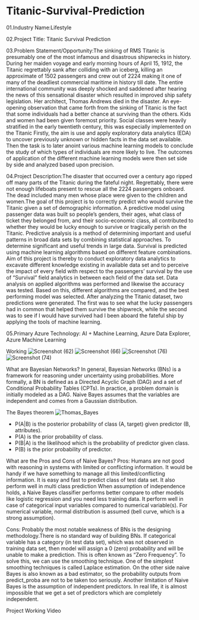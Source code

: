 # Titanic-Survival-Prediction

01.Industry Name:Lifestyle
 
02.Project Title: Titanic Survival Prediction
 
03.Problem Statement/Opportunity:The sinking  of  RMS Titanic is presumably one  of  the most infamous and  disastrous  shipwrecks  in  history.  During her maiden  voyage  and early  morning  hours  of  April  15, 1912,  the Titanic regrettably sank after colliding with an iceberg, killing an approximate of 1502 passengers and crew  out of  2224  making  it one of many  of the deadliest  commercial  maritime  in  history  till date.  The  entire  international  community  was  deeply  shocked and saddened  after  hearing  the  news  of  this  sensational  disaster which resulted  in improved ship safety legislation.  Her architect, Thomas  Andrews  died  in  the  disaster.  An  eye-opening observation  that  came  forth  from  the  sinking  of  Titanic  is  the fact that some  individuals  had  a  better  chance  at  surviving  than the  others.  Kids  and  women  had  been  given  foremost  priority. Social  classes  were  heavily  stratified  in  the  early  twentieth century,  this  was especially  implemented on  the Titanic  Firstly, the  aim  is  use  and  apply  exploratory  data  analytics  (EDA)  to uncover  previously  unknown  or  hidden  facts  in  the  data  set available.  Then  the  task  is  to  later  anoint  various  machine learning  models  to  conclude  the  study  of  which  types  of individuals are more likely to live. The outcomes of application of the different  machine  learning models were then  set  side  by side and analyzed based upon precision.

04.Project Description:The  disaster  that  occurred  over  a  century  ago  ripped  off many parts of the Titanic during the fateful night. Regrettably, there were not  enough  lifeboats present to rescue all the  2224 passengers  onboard.  The  dead  included  many  men  whose place were given to the children and women.The goal  of  this project is  to correctly  predict who would  survive  the  Titanic  given  a  set  of  demographic information.  A  predictive  model  using  passenger  data  was built so  people’s genders, their  ages,  what class of ticket they belonged from, and their socio-economic class, all contributed to  whether  they  would  be  lucky  enough  to  survive  or tragically  perish  on  the  Titanic.  Predictive  analysis  is  a method of determining  important and useful patterns in broad data  sets by  combining  statistical  approaches. To  determine significant  and  useful  trends  in  large  data.  Survival  is predicted  using  machine  learning  algorithms  based  on different feature combinations.  Aim of this project is thereby to conduct exploratory data analytics to excavate different knowledge existing in available data set and to perceive the  impact of every field with respect to  the  passengers’  survival  by  the  use  of  “Survival”  field analytics  in  between  each  field of  the  data set.  Data analysis on  applied  algorithms  was  performed  and  likewise  the accuracy  was  tested.  Based  on  this,  different algorithms  are compared,  and  the  best  performing  model  was  selected. After  analyzing  the  Titanic  dataset,  two  predictions  were generated. The first  was to see what the  lucky passengers had in common that helped them survive  the shipwreck, while the second was to see if  I would have survived  had I been aboard the fateful ship by applying the tools of machine learning.

05.Primary Azure Technology: AI + Machine Learning, Azure Data Explorer, Azure Machine Learning

Working
![Screenshot (62)](https://user-images.githubusercontent.com/97496451/150307408-5b23dd6c-2fea-4b35-a297-a353221aefab.png)
![Screenshot (66)](https://user-images.githubusercontent.com/97496451/150307484-a959eb56-4a8b-419c-ad16-de46a1915f80.png)
![Screenshot (76)](https://user-images.githubusercontent.com/97496451/150307541-381f8ecc-b062-46bc-9e35-d3e0c2a64c98.png)
![Screenshot (74)](https://user-images.githubusercontent.com/97496451/150307602-a49e7a3c-74ca-4029-b3c0-5eb4153f5c50.png)

What are Bayesian Networks?
In general, Bayesian Networks (BNs) is a framework for reasoning under uncertainty using probabilities. More formally, a BN is defined as a Directed Acyclic Graph (DAG) and a set of Conditional Probability Tables (CPTs). In practice, a problem domain is initially modeled as a DAG.
Naive Bayes assumes that the variables are independent and comes from a Gaussian distribution.

The Bayes theorem
![Thomas_Bayes](https://user-images.githubusercontent.com/97496451/150307943-ede1108a-a56e-4e04-8a0c-4dcdffc10eeb.png)

* P(A|B) is the posterior probability of class (A, target) given predictor (B, attributes).
* P(A) is the prior probability of class.
* P(B|A) is the likelihood which is the probability of predictor given class.
* P(B) is the prior probability of predictor.



What are the Pros and Cons of Naive Bayes?
Pros:
Humans are not good with reasoning in systems with limited or conflicting information. It would be handy if we have something to manage all this limited/conflicting information.
It is easy and fast to predict class of test data set. It also perform well in multi class prediction
When assumption of independence holds, a Naive Bayes classifier performs better compare to other models like logistic regression and you need less training data.
It perform well in case of categorical input variables compared to numerical variable(s). For numerical variable, normal distribution is assumed (bell curve, which is a strong assumption).

Cons:
Probably the most notable weakness of BNs is the designing methodology.There is no standard way of building BNs.
If categorical variable has a category (in test data set), which was not observed in training data set, then model will assign a 0 (zero) probability and will be unable to make a prediction. This is often known as “Zero Frequency”. To solve this, we can use the smoothing technique. One of the simplest smoothing techniques is called Laplace estimation.
On the other side naive Bayes is also known as a bad estimator, so the probability outputs from predict_proba are not to be taken too seriously.
Another limitation of Naive Bayes is the assumption of independent predictors. In real life, it is almost impossible that we get a set of predictors which are completely independent.


Project Working Video




 

